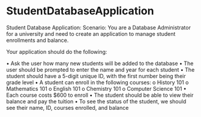 # StudentDatabaseApplication

Student Database Application:
Scenario: You are a Database Administrator for a university and need to
create an application to manage student enrollments and balance.

Your application should do the following:

•	Ask the user how many new students will be added to the database
•	The user should be prompted to enter the name and year for each student
•	The student should have a 5-digit unique ID, with the first number being their grade level
•	A student can enroll in the following courses:
  o	History 101
  o	Mathematics 101
  o	English 101
  o	Chemistry 101
  o	Computer Science 101
•	Each course costs $600 to enroll
•	The student should be able to view their balance and pay the tuition
•	To see the status of the student, we should see their name, ID, courses enrolled, and balance

